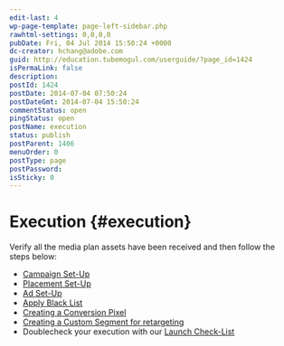 ```yaml
---
edit-last: 4
wp-page-template: page-left-sidebar.php
rawhtml-settings: 0,0,0,0
pubDate: Fri, 04 Jul 2014 15:50:24 +0000
dc-creator: hchang@adobe.com
guid: http://education.tubemogul.com/userguide/?page_id=1424
isPermaLink: false
description: 
postId: 1424
postDate: 2014-07-04 07:50:24
postDateGmt: 2014-07-04 15:50:24
commentStatus: open
pingStatus: open
postName: execution
status: publish
postParent: 1406
menuOrder: 0
postType: page
postPassword: 
isSticky: 0
---
```


# Execution {#execution}

Verify all the media plan assets have been received and then follow the steps below:

* [Campaign Set-Up](execution/campaign-setup.md)
* [Placement Set-Up](execution/placement-setup.md)
* [Ad Set-Up](execution/ad-unit-setup.md)
* [Apply Black List](planning/brand-safety/blacklists.md)
* [Creating a Conversion Pixel](execution/placement-setup/conversions.md)
* [Creating a Custom Segment for retargeting](planning/targeting/retargeting/retargeting-pixel-setup.md)
* Doublecheck your execution with our [Launch Check-List](execution/launch-checklist.md)

